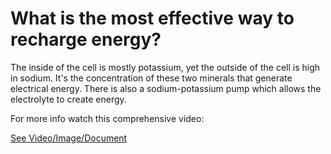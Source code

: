 # What is the most effective way to recharge energy?

The inside of the cell is mostly potassium, yet the outside of the cell is high in sodium. It's the concentration of these two minerals that generate electrical energy. There is also a sodium-potassium pump which allows the electrolyte to create energy.

For more info watch this comprehensive video:

 [See Video/Image/Document](https://hls-player.drberg.com/asset?path=migrated-assets/best-remedy-to-recharge-your-cellular-energy-drbergs-electrolyte-powder-09)